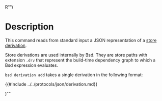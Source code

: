 R""(

# Description

This command reads from standard input a JSON representation of a
[store derivation].

Store derivations are used internally by Bsd. They are store paths with
extension `.drv` that represent the build-time dependency graph to which
a Bsd expression evaluates.


[store derivation]: @docroot@/glossary.md#gloss-store-derivation

`bsd derivation add` takes a single derivation in the following format:

{{#include ../../protocols/json/derivation.md}}

)""
